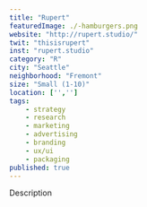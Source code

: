 ```yaml
---
title: "Rupert"
featuredImage: ./-hamburgers.png
website: "http://rupert.studio/"
twit: "thisisrupert"
inst: "rupert.studio"
category: "R"
city: "Seattle"
neighborhood: "Fremont"
size: "Small (1-10)"
location: ['','']
tags:
    - strategy
    - research
    - marketing
    - advertising
    - branding
    - ux/ui
    - packaging
published: true
---
```


Description
